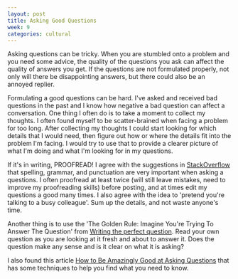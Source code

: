 ```yaml
---
layout: post
title: Asking Good Questions
week: 9
categories: cultural
---
```

Asking questions can be tricky. When you are stumbled onto a problem and you need some advice, the quality of the questions you ask can affect the quality of answers you get. If the questions are not formulated properly, not only will there be disappointing answers, but there could also be an annoyed replier.

Formulating a good questions can be hard. I've asked and received bad questions in the past and I know how negative a bad question can affect a conversation. One thing I often do is to take a moment to collect my thoughts. I often found myself to be scatter-brained when facing a problem for too long. After collecting my thoughts I could start looking for which details that I would need, then figure out how or where the details fit into the problem I'm facing. I would try to use that to provide a clearer picture of what I'm doing and what I'm looking for in my questions.

If it's in writing, PROOFREAD! I agree with the suggestions in [StackOverflow](http://stackoverflow.com/help/how-to-ask) that spelling, grammar, and punctuation are very important when asking a questions. I often proofread at least twice (will still leave mistakes, need to improve my proofreading skills) before posting, and at times edit my questions a good many times. I also agree with the idea to 'pretend you're talking to a busy colleague'. Sum up the details, and not waste anyone's time.

Another thing is to use the 'The Golden Rule: Imagine You're Trying To Answer The Question' from [Writing the perfect question](http://web.archive.org/web/20140709094611/http://msmvps.com/blogs/jon_skeet/archive/2010/08/29/writing-the-perfect-question.aspx). Read your own question as you are looking at it fresh and about to answer it. Does the question make any sense and is it clear on what it is asking?

I also found this article [How to Be Amazingly Good at Asking Questions](http://www.lifehack.org/articles/communication/how-amazingly-good-asking-questions.html) that has some techniques to help you find what you need to know.